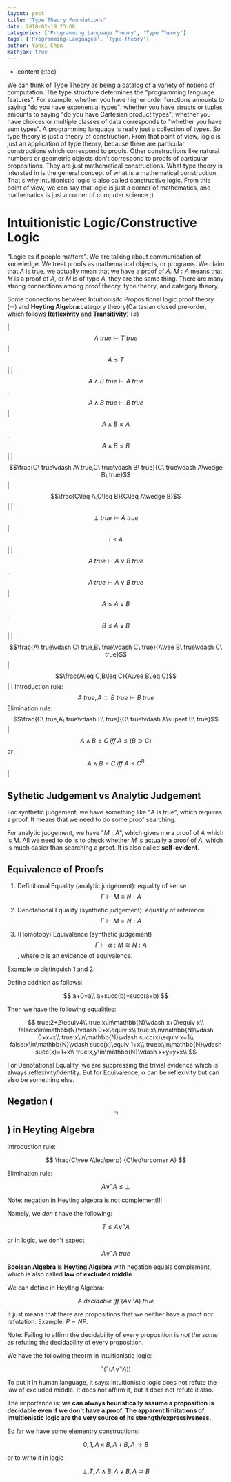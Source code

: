 ```yaml
---
layout: post
title: "Type Theory Foundations"
date: 2018-02-19 23:00
categories: ['Programming Language Theory', 'Type Theory'] 
tags: ['Programming-Languages', 'Type-Theory']
author: Yanxi Chen
mathjax: true
---
```


* content
{:toc}

We can think of Type Theory as being a catalog of a variety of notions of computation.
The type structure determines the "programming language features". For example,
whether you have higher order functions amounts to saying "do you have exponential types";
whether you have structs or tuples amounts to saying "do you have Cartesian product types";
whether you have choices or multiple classes of data corresponds to
"whether you have sum types". A programming language is really just a collection of types.
So type theory is just a theory of construction. From that point of view, logic is
just an application of type theory, because there are particular constructions which
correspond to proofs. Other constructions like natural numbers or geometric objects
don't correspond to proofs of particular propositions. They are just mathematical
constructions. What type theory is intersted in is the general concept of what is
a mathematical construction. That's why intuitionistic logic is also called constructive
logic. From this point of view, we can say that logic is just a corner of mathematics,
and mathematics is just a corner of computer science ;)

# Intuitionistic Logic/Constructive Logic

"Logic as if people matters". We are talking about communication of knowledge.
We treat proofs as mathematical objects, or programs. We claim
that $A$ is true, we actually mean that we have a proof of $A$. $M:A$ means that
$M$ is a proof of $A$, or $M$ is of type $A$, they are the same thing. There are
many strong connections among proof theory, type theory, and category theory.

<!--more-->

Some connections between Intuitionisitc Propositional logic:proof theory ($\vdash$) and __Heyting Algebra__:category theory(Cartesian closed pre-order, which follows __Reflexivity__ and __Transitivity__) ($\leq$)

| $$A\ true\vdash T\ true$$ | $$A\leq T$$ |
| $$A\wedge B\ true\vdash A\ true$$,$$A\wedge B\ true\vdash B\ true$$ | $$A\wedge B\leq A$$,$$A\wedge B\leq B$$ |
| $$\frac{C\ true\vdash A\ true,C\ true\vdash B\ true}{C\ true\vdash A\wedge B\ true}$$| $$\frac{C\leq A,C\leq B}{C\leq A\wedge B}$$ |
| $$\perp\ true\vdash A\ true$$ | $$I\leq A$$ |
| $$A\ true\vdash A\vee B\ true$$,$$A\ true\vdash A\vee B\ true$$ | $$A\leq A\vee B$$,$$B\leq A\vee B$$ |
| $$\frac{A\ true\vdash C\ true,B\ true\vdash C\ true}{A\vee B\ true\vdash C\ true}$$ | $$\frac{A\leq C,B\leq C}{A\vee B\leq C}$$ |
| Introduction rule: $$A\ true,A\supset B\ true\vdash B\ true$$ Elimination rule: $$\frac{C\ true,A\ true\vdash B\ true}{C\ true\vdash A\supset B\ true}$$ | $$A\wedge B\leq C\ iff\ A\leq(B\supset C)$$ or $$A\wedge B\leq C\ iff\ A\leq C^B$$ |

## Sythetic Judgement vs Analytic Judgement

For synthetic judgement, we have something like "$A$ is true", which requires a proof.
It means that we need to do some proof searching.

For analytic judgement, we have "$M:A$", which gives me a proof of $A$ which is $M$.
All we need to do is to check whether $M$ is actually a proof of $A$, which is much
easier than searching a proof. It is also called __self-evident__.

## Equivalence of Proofs

1. Definitional Equality (analytic judgement): equality of sense
$$\Gamma\vdash M\equiv N:A$$

2. Denotational Equality (synthetic judgement): equality of reference
$$\Gamma\vdash M=N:A$$

3. (Homotopy) Equivalence (synthetic judgement)
$$\Gamma\vdash\alpha:M\cong N:A$$, where $\alpha$ is an evidence of equivalence.

Example to distinguish 1 and 2:

Define addition as follows:

$$
a+0=a\\
a+succ(b)=succ(a+b)
$$

Then we have the following equalities:

$$
true:2+2\equiv4\\
true:x\in\mathbb{N}\vdash x+0\equiv x\\
false:x\in\mathbb{N}\vdash 0+x\equiv x\\
true:x\in\mathbb{N}\vdash 0+x=x\\
true:x\in\mathbb{N}\vdash succ(x)\equiv x+1\\
false:x\in\mathbb{N}\vdash succ(x)\equiv 1+x\\
true:x\in\mathbb{N}\vdash succ(x)=1+x\\
true:x,y\in\mathbb{N}\vdash x+y=y+x\\
$$

For Denotational Equality, we are suppressing the trivial evidence which is always
reflexivity/identity. But for Equivalence, $\alpha$ can be reflexivity but can also be
something else.

## Negation ($$\urcorner$$) in Heyting Algebra

Introduction rule:

$$
\frac{C\vee A\leq\perp}
{C\leq\urcorner A}
$$

Elimination rule:

$$
A\vee\urcorner A\leq\perp
$$

Note: negation in Heyting algebra is not complement!!!

Namely, we _don't_ have the following:

$$
T\leq A\vee\urcorner A
$$

or in logic, we don't expect

$$
A\vee\urcorner A\ true
$$

__Boolean Algebra__ is __Heyting Algebra__ with negation equals complement, which is also called __law of excluded middle__.

We can define in Heyting Algebra:

$$
A\ decidable\ iff\ (A\vee\urcorner A)\ true
$$

It just means that there are propositions that we neither have a proof nor refutation. Example: $P=NP$.

Note: Failing to affirm the decidability of every proposition is _not the same_ as refuting the decidability of every proposition.

We have the following theorm in intuitionistic logic:

$$
\urcorner(\urcorner(A\vee\urcorner A))
$$

To put it in human language, it says: intuitionistic logic does not refute the law of excluded middle. It does not affirm it, but it does not refute it also.

The importance is: __we can always heuristically assume a proposition is decidable even if we don't have a proof. The apparent limitations of intuitionistic logic are the very source of its strength/expressiveness.__

So far we have some elementry constructions:

$$
0,1,A\times B,A+B,A\rightarrow B
$$

or to write it in logic

$$
\perp,T,A\wedge B,A\vee B, A\supset B
$$
